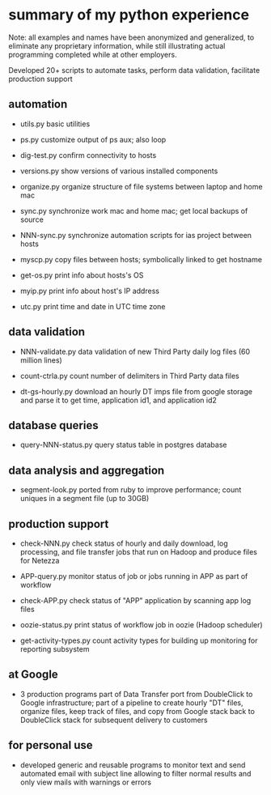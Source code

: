 # summary of my python experience

Note: all examples and names have been anonymized and generalized, to eliminate any proprietary information, while still illustrating actual programming completed while at other employers.

Developed 20+ scripts to automate tasks, perform data validation, facilitate production support

## automation

* utils.py		basic utilities

* ps.py		customize output of ps aux; also loop

* dig-test.py	confirm connectivity to hosts

* versions.py	show versions of various installed components

* organize.py	organize structure of file systems between laptop and home mac

* sync.py	synchronize work mac and home mac; get local backups of source

* NNN-sync.py	synchronize automation scripts for ias project between hosts

* myscp.py	copy files between hosts; symbolically linked to get hostname

* get-os.py	print info about hosts's OS

* myip.py	print info about host's IP address

* utc.py		print time and date in UTC time zone

## data validation

* NNN-validate.py	data validation of new Third Party daily log files (60 million lines)

* count-ctrla.py		count number of delimiters in Third Party data files

* dt-gs-hourly.py	download an hourly DT imps file from google storage and parse it to get time, application id1, and application id2

## database queries

* query-NNN-status.py	  query status table in postgres database

## data analysis and aggregation

* segment-look.py	ported from ruby to improve performance; count uniques in a segment file (up to 30GB)

## production support

* check-NNN.py	check status of hourly and daily download, log processing, and file transfer jobs that run on Hadoop and produce files for Netezza

* APP-query.py	 	 monitor status of job or jobs running in APP as part of workflow

* check-APP.py		 check status of "APP" application by scanning app log files

* oozie-status.py	 print status of workflow job in oozie (Hadoop scheduler)

* get-activity-types.py	 count activity types for building up monitoring for reporting subsystem

## at Google

* 3 production programs part of Data Transfer port from DoubleClick to Google infrastructure; part of a pipeline to create hourly "DT" files, organize files, keep track of files, and copy from Google stack back to DoubleClick stack for subsequent delivery to customers

## for personal use

* developed generic and reusable programs to monitor text and send automated email with subject line allowing to filter normal results and only view mails with warnings or errors

